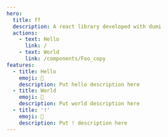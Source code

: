 ```yaml
---
hero:
  title: ff
  description: A react library developed with dumi
  actions:
    - text: Hello
      link: /
    - text: World
      link: /components/Foo_copy
features:
  - title: Hello
    emoji: 💎
    description: Put hello description here
  - title: World
    emoji: 🌈
    description: Put world description here
  - title: '!'
    emoji: 🚀
    description: Put ! description here
---
```

